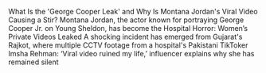 What Is the 'George Cooper Leak' and Why Is Montana Jordan's Viral Video Causing a Stir?
Montana Jordan, the actor known for portraying George Cooper Jr. on Young Sheldon, has become the 
Hospital Horror: Women’s Private Videos Leaked
A shocking incident has emerged from Gujarat's Rajkot, where multiple CCTV footage from a hospital's 
Pakistani TikToker Imsha Rehman: ‘Viral video ruined my life,’ influencer explains why she has remained silent
